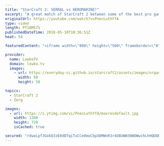 ```yaml
---
title: "StarCraft 2: SERRAL vs HEROMARINE!"
excerpt: "A great match of StarCraft 2 between some of the best pro gamers. Subscribe for more videos: http://lowko.tv/youtube The Nexus All-in?! https://goo.gl/HTTgHL  Serral and HeRoMaRinE are the best in their respective race currently in Europe. They are currently topping the ladder with both over 7000 MMR."
originalUrl: https://youtube.com/watch?v=PnecLuthYfA
type: video
length: PT18M57S
publishedDateTime: 2018-05-10T10:36:51Z
heat: 54

featuredContent: "<iframe width=\"800\" height=\"500\" frameborder=\"0\" src=\"https://www.youtube.com/embed/PnecLuthYfA\" allow=\"accelerometer; autoplay; encrypted-media; gyroscope; picture-in-picture\" allowfullscreen></iframe>"

provider:
  name: LowkoTV
  domain: lowko.tv
  images:
    - url: https://everyday-cc.github.io/starcraft2/assets/images/organizations/lowko.tv-50x50.jpg
      width: 50
      height: 50

topics:
  - StarCraft 2
  - Zerg

images:
  - url: https://i.ytimg.com/vi/PnecLuthYfA/maxresdefault.jpg
    width: 1280
    height: 720
    isCached: true

secured: "rdwaLpf3GokQ3zE0dDTqiTuCCe0moCbpX8MWnR3r4O8UWW30WOWwchLhHQOOB822Q8apeSkfkOaXt6RK9tYjfuootRBB+3bUjhmZfA6efmBZqQxd3csQVw4LlCZnzFTe1Q+nfhrh23FiDWDViTAOvriSFs3AZHeetgWpW8D0nFkFgkt/NbX5QXOk7GzZScebzfEvXojMtds0H5ow1IPAsn18/FHR+/S6I258grB6ns1sfMMKX7TqC6ja7XgDRMl1/rCfBzAAa6c04dVYVSZS3cVqXMzwXPxBpiLoFqIX+2ZPJEol8Rpqub/QO3KLQbJmSs7POjGzMOJKjtoq533XLEHSSqhJD12huHFb9c4BPPOka2twSYnlzUwKk3r8nrtM924hm2RqCHifrvuQMp6BwQ==;aiJQ8IxjqcYA95x+cU6uhw=="
---
```


